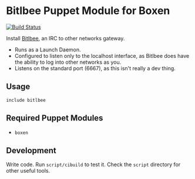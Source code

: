 # Bitlbee Puppet Module for Boxen

[![Build Status](https://travis-ci.org/boxen/puppet-bitlbee.png?branch=master)](https://travis-ci.org/boxen/puppet-bitlbee)

Install [Bitlbee](http://www.bitlbee.org/), an IRC to other networks gateway.

* Runs as a Launch Daemon.
* Configured to listen only to the localhost interface, as Bitlbee does have the ability to log into other networks as you.
* Listens on the standard port (6667), as this isn't really a dev thing.

## Usage

```puppet
include bitlbee
```

## Required Puppet Modules

* `boxen`

## Development

Write code. Run `script/cibuild` to test it. Check the `script`
directory for other useful tools.
